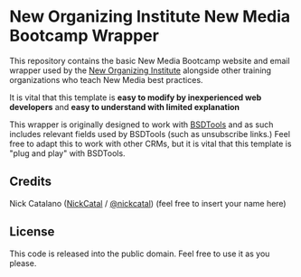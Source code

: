 # New Organizing Institute New Media Bootcamp Wrapper

This repository contains the basic New Media Bootcamp website and email wrapper used by the [New Organizing Institute](http://neworganizing.com) alongside other training organizations who teach New Media best practices.

It is vital that this template is **easy to modify by inexperienced web developers** and **easy to understand with limited explanation**

This wrapper is originally designed to work with [BSDTools](http://bsdtools.com) and as such includes relevant fields used by BSDTools (such as unsubscribe links.) Feel free to adapt this to work with other CRMs, but it is vital that this template is "plug and play" with BSDTools.

## Credits

Nick Catalano ([NickCatal](https://github.com/nickcatal) / [@nickcatal](http://twitter.com/nickcatal))
(feel free to insert your name here)

## License

This code is released into the public domain. Feel free to use it as you please.